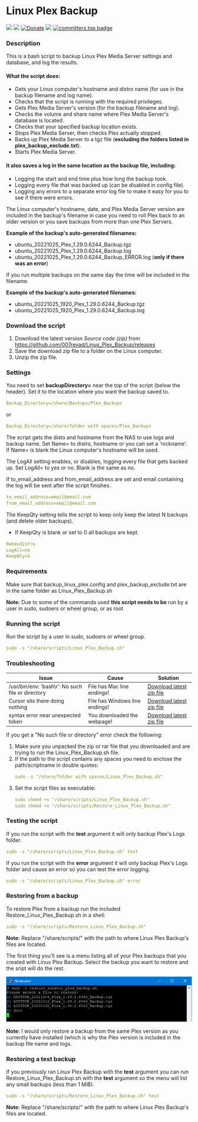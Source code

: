 # Linux Plex Backup

<a href="https://github.com/007revad/Linux_Plex_Backup/releases"><img src="https://img.shields.io/github/release/007revad/Linux_Plex_Backup.svg"></a>
<a href="https://hits.seeyoufarm.com"><img src="https://hits.seeyoufarm.com/api/count/incr/badge.svg?url=https%3A%2F%2Fgithub.com%2F007revad%2FLinux_Plex_Backup&count_bg=%2379C83D&title_bg=%23555555&icon=&icon_color=%23E7E7E7&title=views&edge_flat=false"/></a>
[![Donate](https://img.shields.io/badge/Donate-PayPal-green.svg)](https://www.paypal.com/paypalme/007revad)
[![](https://img.shields.io/static/v1?label=Sponsor&message=%E2%9D%A4&logo=GitHub&color=%23fe8e86)](https://github.com/sponsors/007revad)
[![committers.top badge](https://user-badge.committers.top/australia/007revad.svg)](https://user-badge.committers.top/australia/007revad)

### Description

This is a bash script to backup Linux Plex Media Server settings and database, and log the results.

#### What the script does:

-   Gets your Linux computer's hostname and distro name (for use in the backup filename and log name).
-   Checks that the script is running with the required privileges.
-   Gets Plex Media Server's version (for the backup filename and log).
-   Checks the volume and share name where Plex Media Server's database is located.
-   Checks that your specified backup location exists.
-   Stops Plex Media Server, then checks Plex actually stopped.
-   Backs up Plex Media Server to a tgz file (**excluding the folders listed in plex_backup_exclude.txt**).
-   Starts Plex Media Server.

#### It also saves a log in the same location as the backup file, including:

-   Logging the start and end time plus how long the backup took.
-   Logging every file that was backed up (can be disabled in config file).
-   Logging any errors to a separate error log file to make it easy for you to see if there were errors.

The Linux computer's hostname, date, and Plex Media Server version are included in the backup's filename in case you need to roll Plex back to an older version or you save backups from more than one Plex Servers.

**Example of the backup's auto-generated filenames:** 
-   ubuntu_20221025_Plex_1.29.0.6244_Backup.tgz
-   ubuntu_20221025_Plex_1.29.0.6244_Backup.log
-   ubuntu_20221025_Plex_1.29.0.6244_Backup_ERROR.log (**only if there was an error**)

If you run multiple backups on the same day the time will be included in the filename.

**Example of the backup's auto-generated filenames:** 
-   ubuntu_20221025_1920_Plex_1.29.0.6244_Backup.tgz
-   ubuntu_20221025_1920_Plex_1.29.0.6244_Backup.log

### Download the script

1. Download the latest version _Source code (zip)_ from https://github.com/007revad/Linux_Plex_Backup/releases
2. Save the download zip file to a folder on the Linux computer.
3. Unzip the zip file.

### Settings

You need to set **backupDirectory=** near the top of the script (below the header). Set it to the location where you want the backup saved to. 

```YAML
Backup_Directory=/share/Backups/Plex_Backups
```
or
```YAML
Backup_Directory=/share/folder with spaces/Plex_Backups
```

The script gets the disto and hostname from the NAS to use logs and backup name.
Set Name= to distro, hostname or you can set a 'nickname'. If Name= is blank the Linux computer's hostname will be used.

The LogAll setting enables, or disables, logging every file that gets backed up. Set LogAll= to yes or no. Blank is the same as no.

If to_email_address and from_email_address are set and email containing the log will be sent after the script finishes. 

```YAML
to_email_address=email@email.com
from_email_address=email@email.com
```

The KeepQty setting tells the script to keep only keep the latest N backups (and delete older backups).
  - If KeepQty is blank or set to 0 all backups are kept.

```YAML
Name=distro
LogAll=no
KeepQty=5
```

### Requirements

Make sure that backup_linux_plex.config and plex_backup_exclude.txt are in the same folder as Linux_Plex_Backup.sh

**Note:** Due to some of the commands used **this script needs to be** run by a user in sudo, sudoers or wheel group, or as root

### Running the script

Run the script by a user in sudo, sudoers or wheel group.

```YAML
sudo -s "/share/scripts/Linux_Plex_Backup.sh"
```

### Troubleshooting

| Issue | Cause | Solution |
|-------|-------|----------|
| /usr/bin/env: ‘bash\r’: No such file or directory | File has Mac line endings! | [Download latest zip file](https://github.com/007revad/Linux_Plex_Backup/releases) |
| Cursor sits there doing nothing | File has Windows line endings! | [Download latest zip file](https://github.com/007revad/Linux_Plex_Backup/releases) |
| syntax error near unexpected token | You downloaded the webpage! | [Download latest zip file](https://github.com/007revad/Linux_Plex_Backup/releases) |

If you get a "No such file or directory" error check the following:

1. Make sure you unpacked the zip or rar file that you downloaded and are trying to run the Linux_Plex_Backup.sh file.
2. If the path to the script contains any spaces you need to enclose the path/scriptname in double quotes:
   ```YAML
   sudo -s "/share/folder with spaces/Linux_Plex_Backup.sh"
   ```
3. Set the script files as executable:
   ```YAML
   sudo chmod +x "/share/scripts/Linux_Plex_Backup.sh"
   sudo chmod +x "/share/scripts/Restore_Linux_Plex_Backup.sh"
   ```

### Testing the script

If you run the script with the **test** argument it will only backup Plex's Logs folder.

```YAML
sudo -s "/share/scripts/Linux_Plex_Backup.sh" test
```

If you run the script with the **error** argument it will only backup Plex's Logs folder and cause an error so you can test the error logging.

```YAML
sudo -s "/share/scripts/Linux_Plex_Backup.sh" error
```

### Restoring from a backup

To restore Plex from a backup run the included Restore_Linux_Plex_Backup.sh in a shell:

```YAML
sudo -s "/share/scripts/Restore_Linux_Plex_Backup.sh"
```

**Note:** Replace "/share/scripts/" with the path to where Linux Plex Backup's files are located.

The first thing you'll see is a menu listing all of your Plex backups that you created with Linux Plex Backup. Select the backup you want to restore and the sript will do the rest.

<img src="images/restore.png">

**Note:** I would only restore a backup from the same Plex version as you currently have installed (which is why the Plex version is included in the backup file name and logs.

### Restoring a test backup

If you previously ran Linux Plex Backup with the **test** argument you can run Restore_Linux_Plex_Backup.sh with the **test** argument so the menu will list any small backups (less than 1 MiB).

```YAML
sudo -s "/share/scripts/Restore_Linux_Plex_Backup.sh" test
```

**Note:** Replace "/share/scripts/" with the path to where Linux Plex Backup's files are located.
